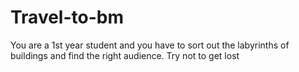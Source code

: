 # Travel-to-bm
You are a 1st year student and you have to sort out the labyrinths of buildings and find the right audience. Try not to get lost

